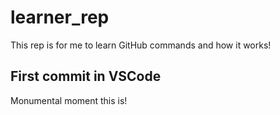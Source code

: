 # learner_rep
This rep is for me to learn GitHub commands and how it works!

## First commit in VSCode

Monumental moment this is!